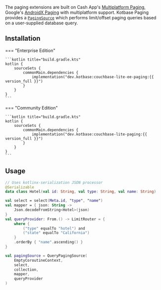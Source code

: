 The paging extensions are built on Cash App's [Multiplatform Paging](https://github.com/cashapp/multiplatform-paging),
Google's [AndroidX Paging](https://developer.android.com/topic/libraries/architecture/paging/v3-overview) with
multiplatform support. Kotbase Paging provides a [`PagingSource`](
https://developer.android.com/reference/kotlin/androidx/paging/PagingSource) which performs limit/offset paging queries
based on a user-supplied database query.

## Installation

=== "Enterprise Edition"

    ```kotlin title="build.gradle.kts"
    kotlin {
        sourceSets {
            commonMain.dependencies {
                implementation("dev.kotbase:couchbase-lite-ee-paging:{{ version_full }}")
            }
        }
    }
    ```

=== "Community Edition"

    ```kotlin title="build.gradle.kts"
    kotlin {
        sourceSets {
            commonMain.dependencies {
                implementation("dev.kotbase:couchbase-lite-paging:{{ version_full }}")
            }
        }
    }
    ```

## Usage

```kotlin
// Uses kotlinx-serialization JSON processor
@Serializable
data class Hotel(val id: String, val type: String, val name: String)

val select = select(Meta.id, "type", "name")
val mapper = { json: String ->
    Json.decodeFromString<Hotel>(json)
}
val queryProvider: From.() -> LimitRouter = {
    where {
        ("type" equalTo "hotel") and
        ("state" equalTo "California")
    }
    .orderBy { "name".ascending() }
}

val pagingSource = QueryPagingSource(
    EmptyCoroutineContext,
    select,
    collection,
    mapper,
    queryProvider
)
```
